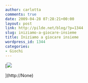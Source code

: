 ```yaml
---
author: carlotta
comments: true
date: 2009-04-28 07:28:21+00:00
layout: post
link: http://pilde.net/blog/?p=1344
slug: iniziamo-a-giocare-insieme
title: Iniziamo a giocare insieme
wordpress_id: 1344
categories:
- Giochi
---
```


[![](http://pilde.net/blog/wp-content/uploads/2009/04/sorelline.jpg)


](http://None)



